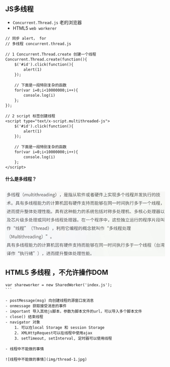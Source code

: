 ## JS多线程
- `Concurrent.Thread.js` 老的浏览器
- HTML5 `web workerer`

```
// 同步 alert， for
// 多线程 concurrent.thread.js

// 1 Concurrent.Thread.create 创建一个线程
Concurrent.Thread.create(function(){
	$('#id').click(function(){
		alert(1)
	});

	// 下面是一段特别复杂的函数
	for(var i=0;i<10000000;i++){
		console.log(i)
	};
});

// 2 script 标签创建线程
<script type="text/x-script.multithreaded-js">
	$('#id').click(function(){
		alert(1)
	});

	// 下面是一段特别复杂的函数
	for(var i=0;i<10000000;i++){
		console.log(i)
	};
</script>
```

#### 什么是多线程？
![什么是线程](img/thread.jpg)
---

## HTML5 多线程 ，不允许操作DOM
````
var shareworker = new SharedWorker('index.js');
```

- postMessage(msg) 向创建线程的源窗口发消息
- onmessage 获取接受消息的事件
- important 导入其他js脚本，参数为脚本文件的url，可以导入多个脚本文件
- close() 结束线程
- navigator 对象
	1. 可以在local Storage 和 session Storage
	2. XMLHttpRequest可以在线程中使用ajax
	3. setTimeout, setInterval, 定时器可以使用线程

- 线程中不能做的事情

![线程中不能做的事情](img/thread-1.jpg)